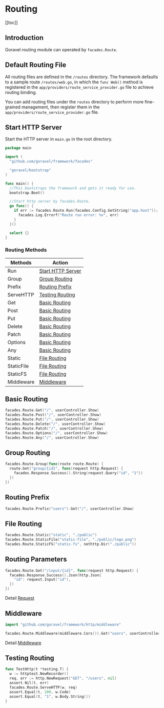 # Routing

[[toc]]

## Introduction

Goravel routing module can operated by `facades.Route`.

## Default Routing File

All routing files are defined in the `/routes` directory. The framework defaults to a sample route `/routes/web.go`, in which the `func Web()` method is registered in the `app/providers/route_service_provider.go` file to achieve routing binding.

You can add routing files under the `routes` directory to perform more fine-grained management, then register them in the `app/providers/route_service_provider.go` file.

## Start HTTP Server

Start the HTTP server in `main.go` in the root directory.

```go
package main

import (
  "github.com/goravel/framework/facades"

  "goravel/bootstrap"
)

func main() {
  //This bootstraps the framework and gets it ready for use.
  bootstrap.Boot()

  //Start http server by facades.Route.
  go func() {
    if err := facades.Route.Run(facades.Config.GetString("app.host")); err != nil {
      facades.Log.Errorf("Route run error: %v", err)
    }
  }()

  select {}
}
```

### Routing Methods

| Methods    | Action                                  |
| ---------- | --------------------------------------- |
| Run        | [Start HTTP Server](#Start-HTTP-Server) |
| Group      | [Group Routing](#Group-Routing)         |
| Prefix     | [Routing Prefix](#Routing-Prefix)       |
| ServeHTTP  | [Testing Routing](#Testing-Routing)     |
| Get        | [Basic Routing](#Basic-Routing)         |
| Post       | [Basic Routing](#Basic-Routing)         |
| Put        | [Basic Routing](#Basic-Routing)         |
| Delete     | [Basic Routing](#Basic-Routing)         |
| Patch      | [Basic Routing](#Basic-Routing)         |
| Options    | [Basic Routing](#Basic-Routing)         |
| Any        | [Basic Routing](#Basic-Routing)         |
| Static     | [File Routing](#File-Routing)           |
| StaticFile | [File Routing](#File-Routing)           |
| StaticFS   | [File Routing](#File-Routing)           |
| Middleware | [Middleware](#Middleware)               |

## Basic Routing

```go
facades.Route.Get("/", userController.Show)
facades.Route.Post("/", userController.Show)
facades.Route.Put("/", userController.Show)
facades.Route.Delete("/", userController.Show)
facades.Route.Patch("/", userController.Show)
facades.Route.Options("/", userController.Show)
facades.Route.Any("/", userController.Show)
```

## Group Routing

```go
facades.Route.Group(func(route route.Route) {
  route.Get("group/{id}", func(request http.Request) {
    facades.Response.Success().String(request.Query("id", "1"))
  })
})
```

## Routing Prefix

```go
facades.Route.Prefix("users").Get("/", userController.Show)
```

## File Routing

```go
facades.Route.Static("static", "./public")
facades.Route.StaticFile("static-file", "./public/logo.png")
facades.Route.StaticFS("static-fs", nethttp.Dir("./public"))
```

## Routing Parameters

```go
facades.Route.Get("/input/{id}", func(request http.Request) {
  facades.Response.Success().Json(http.Json{
    "id": request.Input("id"),
  })
})
```

Detail [Request](./request.md)

## Middleware

```go
import "github.com/goravel/framework/http/middleware"

facades.Route.Middleware(middleware.Cors()).Get("users", userController.Show)
```

Detail [Middleware](./middleware.md)

## Testing Routing

```go
func TestHttp(t *testing.T) {
  w := httptest.NewRecorder()
  req, err := http.NewRequest("GET", "/users", nil)
  assert.Nil(t, err)
  facades.Route.ServeHTTP(w, req)
  assert.Equal(t, 200, w.Code)
  assert.Equal(t, "1", w.Body.String())
}
```
